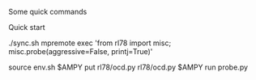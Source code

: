 Some quick commands

Quick start

./sync.sh
mpremote exec 'from rl78 import misc; misc.probe(aggressive=False, printj=True)'


source env.sh
$AMPY put rl78/ocd.py rl78/ocd.py
$AMPY run probe.py



